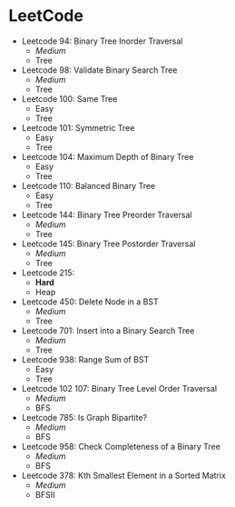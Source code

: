 # LeetCode
* Leetcode 94: Binary Tree Inorder Traversal 
  * *Medium*
  * Tree
* Leetcode 98: Validate Binary Search Tree
  * *Medium*
  * Tree
* Leetcode 100: Same Tree
  * Easy
  * Tree
* Leetcode 101: Symmetric Tree
  * Easy
  * Tree
* Leetcode 104: Maximum Depth of Binary Tree
  * Easy
  * Tree
* Leetcode 110: Balanced Binary Tree
  * Easy
  * Tree
* Leetcode 144: Binary Tree Preorder Traversal
  * *Medium*
  * Tree
* Leetcode 145: Binary Tree Postorder Traversal
  * *Medium*
  * Tree
* Leetcode 215: 
  * **Hard**
  * Heap
* Leetcode 450: Delete Node in a BST
  * *Medium*
  * Tree
* Leetcode 701: Insert into a Binary Search Tree
  * *Medium*
  * Tree
* Leetcode 938: Range Sum of BST
  * Easy
  * Tree
* Leetcode 102 107: Binary Tree Level Order Traversal 
  *  *Medium*
  * BFS
* Leetcode 785: Is Graph Bipartite?
  *  *Medium*
  * BFS
* Leetcode 958: Check Completeness of a Binary Tree 
  *  *Medium*
  * BFS
* Leetcode 378: Kth Smallest Element in a Sorted Matrix
  *  *Medium*
  * BFSII
